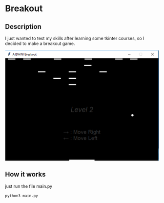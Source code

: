 # Breakout

## Description

I just wanted to test my skills after learning some tkinter courses, so I decided to make a breakout game.

![Breakout](Breakout.png)

## How it works

just run the file main.py 

```shell
python3 main.py
```